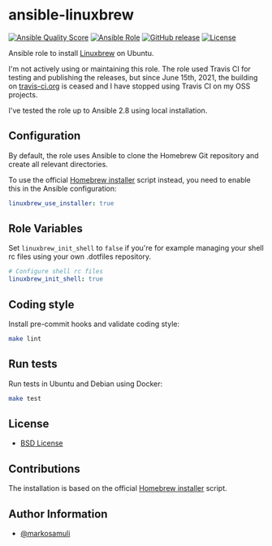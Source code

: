 # ansible-linuxbrew

[![Ansible Quality Score](https://img.shields.io/ansible/quality/42044.svg)](https://galaxy.ansible.com/markosamuli/linuxbrew)
[![Ansible Role](https://img.shields.io/ansible/role/42044.svg)](https://galaxy.ansible.com/markosamuli/linuxbrew)
[![GitHub release](https://img.shields.io/github/release/markosamuli/ansible-linuxbrew.svg)](https://github.com/markosamuli/ansible-linuxbrew/releases)
[![License](https://img.shields.io/github/license/markosamuli/ansible-linuxbrew.svg)](https://github.com/markosamuli/ansible-linuxbrew/blob/master/LICENSE)

Ansible role to install [Linuxbrew](http://linuxbrew.sh/) on Ubuntu.

I'm not actively using or maintaining this role. The role used Travis CI for
testing and publishing the releases, but since June 15th, 2021, the building
on [travis-ci.org](https://www.travis-ci.org/) is ceased and I have stopped
using Travis CI on my OSS projects.

I've tested the role up to Ansible 2.8 using local installation.

## Configuration

By default, the role uses Ansible to clone the Homebrew Git repository and
create all relevant directories.

To use the official [Homebrew installer][homebrew-installer] script instead,
you need to enable this in the Ansible configuration:

```yaml
linuxbrew_use_installer: true
```

## Role Variables

Set `linuxbrew_init_shell` to `false` if you're for example managing your shell
rc files using your own .dotfiles repository.

```yaml
# Configure shell rc files
linuxbrew_init_shell: true
```

## Coding style

Install pre-commit hooks and validate coding style:

```bash
make lint
```

## Run tests

Run tests in Ubuntu and Debian using Docker:

```bash
make test
```

## License

- [BSD License](LICENSE)

## Contributions

The installation is based on the official [Homebrew installer][homebrew-installer]
script.

[homebrew-installer]: https://github.com/Linuxbrew/install

## Author Information

- [@markosamuli](https://github.com/markosamuli)

